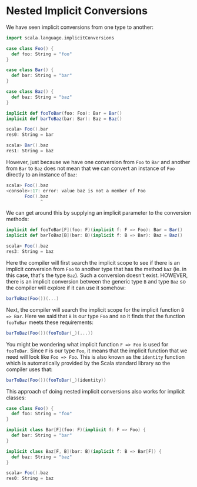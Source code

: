 <h1>Nested Implicit Conversions</h1>

We have seen implicit conversions from one type to another:

```scala
import scala.language.implicitConversions

case class Foo() {
  def foo: String = "foo"
}

case class Bar() {
  def bar: String = "bar"
}

case class Baz() {
  def baz: String = "baz"
}

implicit def fooToBar(foo: Foo): Bar = Bar()
implicit def barToBaz(bar: Bar): Baz = Baz()
```

```scala
scala> Foo().bar
res0: String = bar

scala> Bar().baz
res1: String = baz
```

However, just because we have one conversion from `Foo` to `Bar` and another from `Bar` to `Baz` does not mean that we 
can convert an instance of `Foo` directly to an instance of `Baz`:

```scala
scala> Foo().baz
<console>:17: error: value baz is not a member of Foo
       Foo().baz
             ^
```

We can get around this by supplying an implicit parameter to the conversion methods:

```scala
implicit def fooToBar[F](foo: F)(implicit f: F => Foo): Bar = Bar()
implicit def barToBaz[B](bar: B)(implicit f: B => Bar): Baz = Baz()
```

```scala
scala> Foo().baz
res3: String = baz
```

Here the compiler will first search the implicit scope to see if there is an implicit conversion from `Foo` to another 
type that has the method `baz` (ie. in this case, that's the type `Baz`). Such a conversion doesn't exist. HOWEVER,
there is an implicit conversion between the generic type `B` and type `Baz` so the compiler will explore if it can use
it somehow: 

```scala
barToBaz(Foo())(...)
```

Next, the compiler will search the implicit scope for the implicit function `B => Bar`. Here we said that `B` is our 
type `Foo` and so it finds that the function `fooToBar` meets these requirements:

```scala
barToBaz(Foo())(fooToBar(_)(...))
```

You might be wondering what implicit function `F => Foo` is used for `fooToBar`. Since `F` is our type `Foo`, it means
that the implicit function that we need will look like `Foo => Foo`. This is also known as the `identity` function which
is automatically provided by the Scala standard library so the compiler uses that:

```scala
barToBaz(Foo())(fooToBar(_)(identity))
```

This approach of doing nested implicit conversions also works for implicit classes:

```scala
case class Foo() {
  def foo: String = "foo"
}

implicit class Bar[F](foo: F)(implicit f: F => Foo) {
  def bar: String = "bar"
}

implicit class Baz[F, B](bar: B)(implicit f: B => Bar[F]) {
  def baz: String = "baz"
}
```

```scala
scala> Foo().baz
res0: String = baz
```